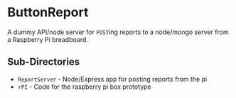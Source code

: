 # ButtonReport
A dummy API/node server for `POST`ing reports to a node/mongo server from a Raspberry Pi breadboard.

## Sub-Directories
* `ReportServer` - Node/Express app for posting reports from the pi
* `rPI` - Code for the raspberry pi box prototype
